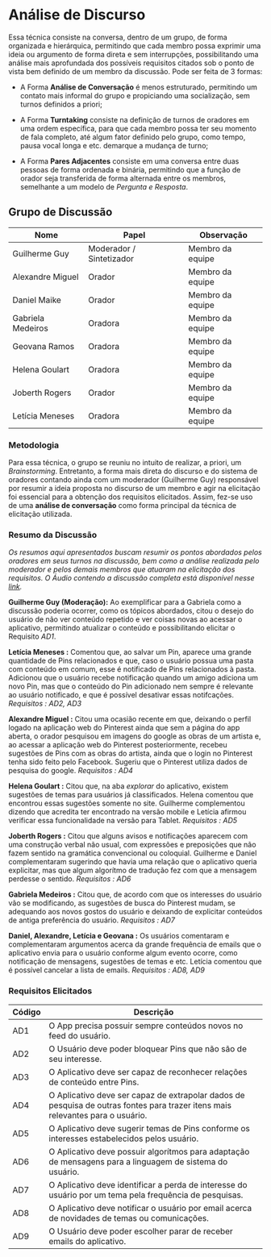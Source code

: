 # Análise de Discurso

Essa técnica consiste na conversa, dentro de um grupo, de forma organizada e hierárquica, permitindo que cada membro possa exprimir uma ideia ou argumento de forma direta e sem interrupções, possibilitando uma análise mais aprofundada dos possíveis requisitos citados sob o ponto de vista bem definido de um membro da discussão. Pode ser feita de 3 formas:

* A Forma **Análise de Conversação** é menos estruturado, permitindo um contato mais informal do grupo e propiciando uma socialização, sem turnos definidos a priori;

* A Forma **Turntaking** consiste na definição de turnos de oradores em uma ordem específica, para que cada membro possa ter seu momento de fala completo, até algum fator definido pelo grupo, como tempo, pausa vocal longa e etc. demarque a mudança de turno;

* A Forma **Pares Adjacentes** consiste em uma conversa entre duas pessoas de forma ordenada e binária, permitindo que a função de orador seja transferida de forma alternada entre os membros, semelhante a um modelo de _Pergunta e Resposta_.


## Grupo de Discussão

| Nome | Papel | Observação |
|--|--|--|
| Guilherme Guy | Moderador / Sintetizador| Membro da equipe |
| Alexandre Miguel | Orador| Membro da equipe |
| Daniel Maike | Orador | Membro da equipe |
| Gabriela Medeiros | Oradora| Membro da equipe |
| Geovana Ramos | Oradora | Membro da equipe |
| Helena Goulart| Oradora| Membro da equipe |
| Joberth Rogers | Orador| Membro da equipe |
| Letícia Meneses| Oradora| Membro da equipe |

### Metodologia

Para essa técnica, o grupo se reuniu no intuito de realizar, a priori, um _Brainstorming_. Entretanto, a forma mais direta do discurso e do sistema de oradores contando ainda com um moderador (Guilherme Guy) responsável por resumir a ideia proposta no discurso de um membro e agir na elicitação foi essencial para a obtenção dos requisitos elicitados. Assim, fez-se uso de uma **análise de conversação** como forma principal da técnica de elicitação utilizada.

### Resumo da Discussão

_Os resumos aqui apresentados buscam resumir os pontos abordados pelos oradores em seus turnos na discussão, bem como a análise realizada pelo moderador e pelos demais membros que atuaram na elicitação dos requisitos. O Áudio contendo a discussão completa está disponível nesse [link](https://drive.google.com/open?id=1VcwwykePY8xA2j7U9DbHl8KZQ-SyajmN)._

**Guilherme Guy (Moderação):** Ao exemplificar para a Gabriela como a discussão poderia ocorrer, como os tópicos abordados, citou o desejo do usuário de não ver conteúdo repetido e ver coisas novas ao acessar o aplicativo, permitindo atualizar o conteúdo e possibilitando elicitar o Requisito _AD1_.

**Letícia Meneses :** Comentou que, ao salvar um Pin, aparece uma grande quantidade de Pins relacionados e que, caso o usuário possua uma pasta com conteúdo em comum, esse é notificado de Pins relacionados à pasta. Adicionou que o usuário recebe notificação quando um amigo adiciona um novo Pin, mas que o conteúdo do Pin adicionado nem sempre é relevante ao usuário notificado, e que é possível desativar essas notifcações.
_Requisitos : AD2, AD3_

**Alexandre Miguel :** Citou uma ocasião recente em que, deixando o perfil logado na aplicação web do Pinterest ainda que sem a página do app aberta, o orador pesquisou em imagens do google as obras de um artista e, ao acessar a aplicação web do Pinterest posteriormente, recebeu sugestões de Pins com as obras do artista, ainda que o login no Pinterest tenha sido feito pelo Facebook. Sugeriu que o Pinterest utiliza dados de pesquisa do google.
_Requisitos : AD4_

**Helena Goulart :** Citou que, na aba _explorar_ do aplicativo, existem sugestões de temas para usuários já classificados. Helena comentou que encontrou essas sugestões somente no site. Guilherme complementou dizendo que acredita ter encontrado na versão mobile e Letícia afirmou verificar essa funcionalidade na versão para Tablet.
_Requisitos : AD5_

**Joberth Rogers :** Citou que alguns avisos e notificações aparecem com uma construção verbal não usual, com expressões e preposições que não fazem sentido na gramática convencional ou coloquial. Guilherme e Daniel complementaram sugerindo que havia uma relação que o aplicativo queria explicitar, mas que algum algorítmo de tradução fez com que a mensagem perdesse o sentido.
 _Requisitos : AD6_

 **Gabriela Medeiros :** Citou que, de acordo com que os interesses do usuário vão se modificando, as sugestões de busca do Pinterest mudam, se adequando aos novos gostos do usuário e deixando de explicitar conteúdos de antiga preferência do usuário.
  _Requisitos : AD7_

 **Daniel, Alexandre, Letícia e Geovana :** Os usuários comentaram e complementaram argumentos acerca da grande frequência de emails que o aplicativo envia para o usuário conforme algum evento ocorre, como notificação de mensagens, sugestões de temas e etc. Letícia comentou que é possível cancelar a lista de emails.
  _Requisitos : AD8, AD9_


### Requisitos Elicitados

| Código | Descrição |
|--|--|
| AD1 | O App precisa possuir sempre conteúdos novos no feed do usuário. |
| AD2 | O Usuário deve poder bloquear Pins que não são de seu interesse.|
| AD3 | O Aplicativo deve ser capaz de reconhecer relações de conteúdo entre Pins.|
| AD4 | O Aplicativo deve ser capaz de extrapolar dados de pesquisa de outras fontes para trazer itens mais relevantes para o usuário.|
| AD5 | O Aplicativo deve sugerir temas de Pins conforme os interesses estabelecidos pelos usuário. |
| AD6 | O Aplicativo deve possuir algorítmos para adaptação de mensagens para a linguagem de sistema do usuário. |
| AD7 | O Aplicativo deve identificar a perda de interesse do usuário por um tema pela frequência de pesquisas.|
| AD8 | O Aplicativo deve notificar o usuário por email acerca de novidades de temas ou comunicações. |
| AD9 | O Usuário deve poder escolher parar de receber emails do aplicativo. |
